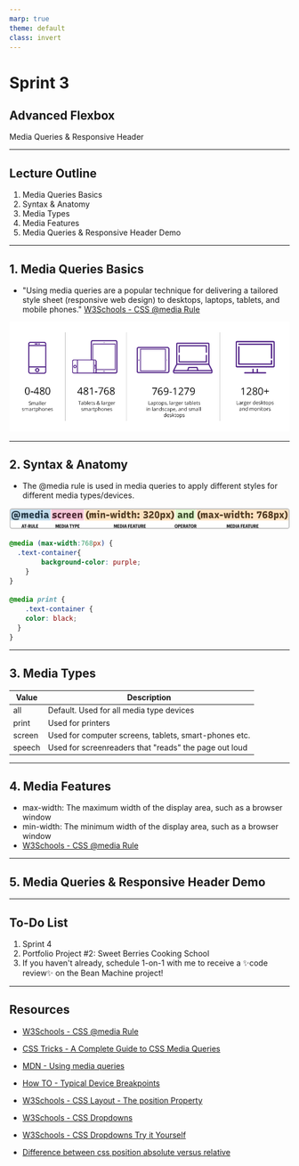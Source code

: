 ```yaml
---
marp: true
theme: default
class: invert
---
```


# Sprint 3
## Advanced Flexbox
Media Queries & Responsive Header

--- 

## Lecture Outline

1. Media Queries Basics
2. Syntax & Anatomy
3. Media Types
4. Media Features
5. Media Queries & Responsive Header Demo

---

## 1. Media Queries Basics

* "Using media queries are a popular technique for delivering a tailored style sheet (responsive web design) to desktops, laptops, tablets, and mobile phones." [W3Schools - CSS @media Rule](https://www.w3schools.com/cssref/css3_pr_mediaquery.asp)

![break-points](./break-points.webp)

---

## 2. Syntax & Anatomy
* The @media rule is used in media queries to apply different styles for different media types/devices.

![media-anatomy](./media-anatomy.png)

```css
@media (max-width:768px) { 
  .text-container{ 
        background-color: purple;  
    }
}

@media print { 
    .text-container {
    color: black;
  }
}
```

---

## 3. Media Types

| Value | Description |
|---|---|
| all  | Default. Used for all media type devices  |
| print  | Used for printers  |
| screen  | Used for computer screens, tablets, smart-phones etc.  |
| speech  | Used for screenreaders that "reads" the page out loud  |

---

## 4. Media Features

* max-width: The maximum width of the display area, such as a browser window
* min-width: The minimum width of the display area, such as a browser window
* [W3Schools - CSS @media Rule](https://www.w3schools.com/cssref/css3_pr_mediaquery.asp)

---

## 5. Media Queries & Responsive Header Demo


---

## To-Do List
1. Sprint 4
2. Portfolio Project #2: Sweet Berries Cooking School
3. If you haven't already, schedule 1-on-1 with me to receive a ✨code review✨ on the Bean Machine project!

---

## Resources
* [W3Schools - CSS @media Rule](https://www.w3schools.com/cssref/css3_pr_mediaquery.asp)
* [CSS Tricks - A Complete Guide to CSS Media Queries](https://css-tricks.com/a-complete-guide-to-css-media-queries/)
* [MDN - Using media queries](https://developer.mozilla.org/en-US/docs/Web/CSS/Media_Queries/Using_media_queries)
* [How TO - Typical Device Breakpoints](https://www.w3schools.com/howto/howto_css_media_query_breakpoints.asp)

* [W3Schools - CSS Layout - The position Property](https://www.w3schools.com/css/css_positioning.asp)
* [W3Schools - CSS Dropdowns](https://www.w3schools.com/css/css_dropdowns.asp)
* [W3Schools - CSS Dropdowns Try it Yourself](https://www.w3schools.com/css/tryit.asp?filename=trycss_dropdown_text)
* [Difference between css position absolute versus relative](https://leannezhang.medium.com/difference-between-css-position-absolute-versus-relative-35f064384c6#:~:text=In%20a%20nutshell%20%E2%80%A6,changing%20the%20layout%20around%20it)


